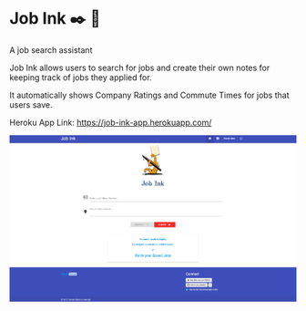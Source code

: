 # Job Ink :black_nib: :notebook:

A job search assistant

Job Ink allows users to search for jobs and create their own notes for keeping track of jobs they applied for.

It automatically shows Company Ratings and Commute Times for jobs that users save.


Heroku App Link: https://job-ink-app.herokuapp.com/

![Screenshot](https://github.com/sunita321/JobInk/blob/master/screenshot1.jpeg)